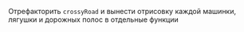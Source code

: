 Отрефакторить `crossyRoad` и вынести отрисовку каждой машинки, лягушки и дорожных полос в отдельные функции

